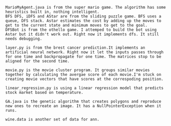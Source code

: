	MarioMyAgent.java is from the super mario game. The algorithm has some heuristics built in, nothing intelligent.                     
	BFS DFS, iDFS and AStar are from the sliding puzzle game. BFS uses a queue, DFS stack. Astar estimates the cost by adding up the moves to get to the current state and minimum moves to get to the goal.                                                         
	DFSBot is from the othello game. I attemped to build the bot using Astar but it didn't work out. Right now it implements dfs. It still needs debugging.
	
	layer.py is from the brest cancer prediction.It implements an artificial neural network. Right now it let the inputs passes through for one time and backpropagate for one time. The matrices stop to be aligned for the second time.
	
	movie.py is the movie cluster program. It groups similar movies together by calculating the avergae score of each movie.I'm stuck on creating movie vectors that have scores at the correspoding position.
	
	linear_regression.py is using a linear regression model that predicts stock market based on temperature.
	
	GA.java is the genetic algorithm that creates polygons and reproduce new ones to recreate an image. It has a NullPointerException when it runs.
	
	wine.data is another set of data for ann.
